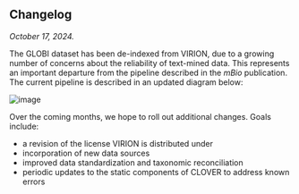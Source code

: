 
## Changelog 

_October 17, 2024._

The GLOBI dataset has been de-indexed from VIRION, due to a growing number of concerns about the reliability of text-mined data. This represents an important departure from the pipeline described in the _mBio_ publication. The current pipeline is described in an updated diagram below:

![image](https://github.com/user-attachments/assets/799962a7-f05a-4fc0-8aad-7b4e15f8db85)

Over the coming months, we hope to roll out additional changes. Goals include:
- a revision of the license VIRION is distributed under
- incorporation of new data sources
- improved data standardization and taxonomic reconciliation
- periodic updates to the static components of CLOVER to address known errors
